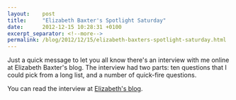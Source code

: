 ```yaml
---
layout:    post
title:     "Elizabeth Baxter's Spotlight Saturday"
date:      2012-12-15 10:28:31 +0100
excerpt_separator: <!--more-->
permalink: /blog/2012/12/15/elizabeth-baxters-spotlight-saturday.html
---
```


Just a quick message to let you all know there's an interview with me online at Elizabeth Baxter's blog. The interview had two parts: ten questions that I could pick from a long list, and a number of quick-fire questions.

You can read the interview at [Elizabeth's blog](http://elizabethbaxter.blogspot.nl/2012/12/spotlight-saturday.html).